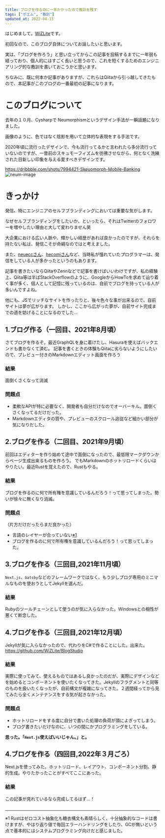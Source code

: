 ```yaml
---
title: ブログを作るのに一年かかったので教訓を残す
tags: ["ポエム", "教訓"]
updated_at: 2022-04-13
---
```


はじめまして。[WiZLite](/profile)です。

初回なので、このブログ自体についてお話したいと思います。

実は、「ブログを作ろう」と思い立ってからこの記事を投稿するまでに一年弱も経っており、個人的にはすごく長いと思うので、これを短くするためのエンジニアリング的な教訓を書いておこうかと思います。

ちなみに、既に何本か記事がありますが、これらはQiitaから引っ越してきたもので、本記事がこのブログの一番最初の記事になります。

# このブログについて
去年の１０月、Cysharpで Neumorphismというデザイン手法が一瞬話題になりました。

画像のように、色ではなく陰影を用いて立体的な表現をする手法です。

2020年頃に流行ったデザインで、今も流行ってるかと言われたら多分流行っていないのですが、一昔前のスキュモーフィズムを彷彿させながら、何となく洗練された目新しい印象を与える愛すべきデザインです。

https://dribbble.com/shots/7994421-Skeuomorph-Mobile-Banking
![neum-image](https://cdn.dribbble.com/users/517584/screenshots/7994421/media/400e0acd9cacd671a584a49ee566ac4c.png?compress=1&resize=1200x900&vertical=top)

# きっかけ
発信、特にエンジニアのセルフブランディングにおいては重要な気がします。

なぜセルフブランディングをしたいか、といったら、それはTwitterのフォロワーを増やしたい理由と大して変わりません笑

大企業における広い人脈や、輝かしい経歴があれば良かったのですが、それらを持たない私は、発信こそが命綱なのではと考えました。

また、[neueccさん](https://twitter.com/neuecc)、[hecomiさん](https://tips.hecomi.com/)など、当時私が憧れていたプログラマーは、発信をしている人が多かったというのもあります。

記事を書きたいならQiitaやZennなどで記事を書けばいいわけですが、私の経験上、Qiita等は半ばStackOverflowのように、GoogleからHowToを求めて辿り着く事が多く、個人として記憶に残っているのは、自前でブログを持っている人が多いんですよね。

他にも、JSでリッチなサイトを作ったりと、後々色々な事が出来るので、自前サイトは夢が広がります。
しかし、ここから広がった夢が、自前サイト完成までの道を妨げることになるのでした...

## 1.ブログ作る（一回目、2021年8月頃）
さてブログを作るぞ。最近GraphQLを身に着けたし、Hasuraを使えばバックエンドも書かなくて済む。
記事を書くときの体験もQiitaに劣らないようにしたいので、プレビュー付きのMarkdownエディット画面を作ろう

### 結果
面倒くさくなって消滅

### 問題点
- 柔軟なAPIが特に必要なく、開発者も自分だけなのでオーバーキル。面倒くさくなってるだけだった。
- Markdownエディタの質や、プレビューのスクロール追従など細かい部分が気になりだした。

## 2.ブログを作る（二回目、2021年9月頃）
前回はエディターを作り始めて途中で面倒になったので、最低限マークダウンからページ生成出来るものを作ろう。
でもMarkdownのホットリロードくらいはやりたい。最近Rustを覚えたので、Rustもやる。

### 結果
ブログを作るのに何で所有権を意識しているんだろう！って思ってしまった。勢いが徐々に無くなり消滅。

### 問題点
（片方だけだったらまだ良かった）
- 言語のレイヤーが合っていない[※1](#footnote-1)
- ブログを作るのに何で所有権を意識しているんだろう！って思ってしまった。

## 3.ブログを作る（三回目,2021年11月頃）
`Next.js`、`Gatsby`などのフレームワークではなく、もう少しブログ専用のミニマルなものを使おうとしてJekyllを選んだ。
### 結果
Rubyのツールチェーンとして使うのが気に入らなかった。Windowsとの相性が悪くて断念した。

## 4.ブログを作る（三回目,2021年12月頃）
Jekyllが気に入らなかったので、代わりをC#で作ることにした。出来た。
https://github.com/WiZLite/BlogStudio

### 結果
実際に使ってみて、使えるものではあるし良かったのだが、実際にデザインなどを始めるとコンポーネントを使いたくなってきた。Jekyllのフラグメントと同等のものを扱いたくなったが、自前構文が複雑になってきた。２週間経ってから見てみたら全くメンテナンスをする気が起きなかった。

### 問題点
- ホットリロードをする度に自分で書いた処理の負荷が頭によぎってしまう。
- ブログ書きたいだけなのに、いつの間にかプログラミングをしている。

**思った。「`Next.js`使えばいいじゃん。」と。**

## 4.ブログを作る（四回目,2022年３月ごろ）
Next.jsを使ってみた。ホットリロード、レイアウト、コンポーネント分割、静的生成。やりたかったことがすべてここにあった。

### 結果
この記事が見れているなら完成してるはず...！

<hr style="margin-top: 2em">
<p id="footnote-1">※1 Rustはゼロコスト抽象化も糖衣構文も素晴らしく、十分抽象的なコードは書けますが、やはり返り値で毎回エラーハンドリングをしたり、GCが無いという点で基本的にはシステムプログラミング向けだと感じました。</p>